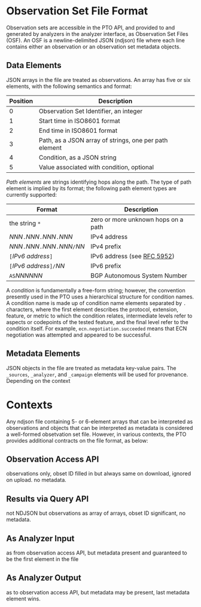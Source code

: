 # Observation Set File Format

Observation sets are accessible in the PTO API, and provided to and generated by
analyzers in the analyzer interface, as Observation Set Files (OSF). An OSF is a
newline-delimited JSON (ndjson) file where each line contains either an
observation or an observation set metadata objects.

## Data Elements

JSON arrays in the file are treated as observations. An array has five or six
elements, with the following semantics and format:

| Position | Description                                               |
| -------- | --------------------------------------------------------- |
| 0        | Observation Set Identifier, an integer                    |
| 1        | Start time in ISO8601 format                              |
| 2        | End time in ISO8601 format                                |
| 3        | Path, as a JSON array of strings, one per path element    |
| 4        | Condition, as a JSON string                               |
| 5        | Value associated with condition, optional                 |

*Path elements* are strings identifying hops along the path. The type of path
element is implied by its format; the following path element types are currently
supported:

| Format              | Description                                     |
| ------------------- | ----------------------------------------------- |
| the string `*`      | zero or more unknown hops on a path             |
| _NNN_`.`_NNN_`.`_NNN_`.`_NNN_ | IPv4 address                          |
| _NNN_`.`_NNN_`.`_NNN_`.`_NNN_`/`_NN_ | IPv4 prefix                    |
| `[`_IPv6 address_`]` | IPv6 address (see [RFC 5952](https://tools.ietf.org/html/5952))  |
| `[`_IPv6 address_`]/`_NN_ | IPv6 prefix                               |
| `AS`_NNNNNN_       | BGP Autonomous System Number                    |

A *condition* is fundamentally a free-form string; however, the convention
presently used in the PTO uses a hierarchical structure for condition names. A
condition name is made up of condition name elements separated by `.`
characters, where the first element describes the protocol, extension, feature,
or metric to which the condition relates, intermediate levels refer to aspects
or codepoints of the tested feature, and the final level refer to the condition
itself. For example, `ecn.negotiation.succeeded` means that ECN negotiation was
attempted and appeared to be successful. 

## Metadata Elements

JSON objects in the file are treated as metadata key-value pairs. The `_sources`, `_analyzer`, and `_campaign` elements will be used for provenance. Depending on the context 

# Contexts

Any ndjson file containing 5- or 6-element arrays that can be interpreted as observations and objects that can be interpreted as metadata is considered a well-formed obsetvation set file. However, in various contexts, the PTO provides additional contracts on the file format, as below:

## Observation Access API

observations only, obset ID filled in but always same on download, ignored on upload. no metadata.

## Results via Query API

not NDJSON but observations as array of arrays, obset ID significant, no metadata.

## As Analyzer Input

as from observation access API, but metadata present and guaranteed to be the first element in the file

## As Analyzer Output

as to observation access API, but metadata may be present, last metadata element wins.